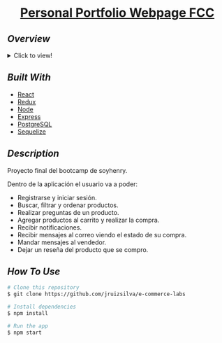 <h1 align="center"><a href="https://github.com/jruizsilva/e-commerce-labs">Personal Portfolio Webpage FCC</a></h1>

## _Overview_

<details>
  <summary>Click to view!</summary>
  <img src="marketplace.gif">
</details>

## _Built With_

- [React](https://reactjs.org/)
- [Redux](https://redux.js.org/)
- [Node](https://nodejs.org/es/)
- [Express](https://expressjs.com/)
- [PostgreSQL](https://www.postgresql.org/)
- [Sequelize](https://sequelize.org/)

## _Description_

Proyecto final del bootcamp de soyhenry.

Dentro de la aplicación el usuario va a poder:

- Registrarse y iniciar sesión.
- Buscar, filtrar y ordenar productos.
- Realizar preguntas de un producto.
- Agregar productos al carrito y realizar la compra.
- Recibir notificaciones.
- Recibir mensajes al correo viendo el estado de su compra.
- Mandar mensajes al vendedor.
- Dejar un reseña del producto que se compro.

## _How To Use_

```bash
# Clone this repository
$ git clone https://github.com/jruizsilva/e-commerce-labs

# Install dependencies
$ npm install

# Run the app
$ npm start
```

